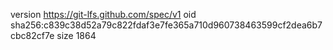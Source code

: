 version https://git-lfs.github.com/spec/v1
oid sha256:c839c38d52a79c822fdaf3e7fe365a710d960738463599cf2dea6b7cbc82cf7e
size 1864
